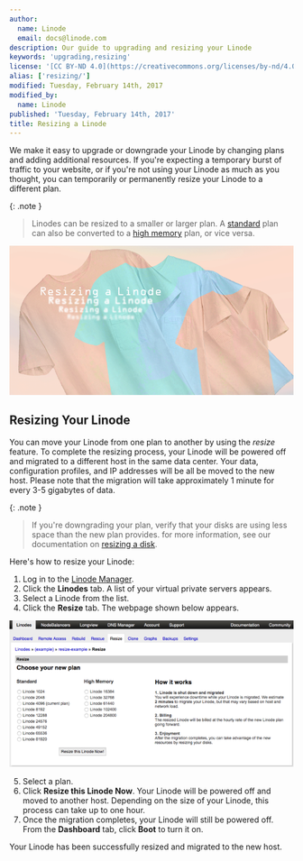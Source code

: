 ```yaml
---
author:
  name: Linode
  email: docs@linode.com
description: Our guide to upgrading and resizing your Linode
keywords: 'upgrading,resizing'
license: '[CC BY-ND 4.0](https://creativecommons.org/licenses/by-nd/4.0)'
alias: ['resizing/']
modified: Tuesday, February 14th, 2017
modified_by:
  name: Linode
published: 'Tuesday, February 14th, 2017'
title: Resizing a Linode
---
```


We make it easy to upgrade or downgrade your Linode by changing plans and adding additional resources. If you're expecting a temporary burst of traffic to your website, or if you're not using your Linode as much as you thought, you can temporarily or permanently resize your Linode to a different plan.

{: .note }
>
> Linodes can be resized to a smaller or larger plan. A [standard](https://www.linode.com/pricing#standard) plan can also be converted to a [high memory](https://www.linode.com/pricing#high-memory) plan, or vice versa.

![Resizing a Linode](/docs/assets/resizing_a_linode.png "Resizing a Linode")

## Resizing Your Linode

You can move your Linode from one plan to another by using the *resize* feature. To complete the resizing process, your Linode will be powered off and migrated to a different host in the same data center. Your data, configuration profiles, and IP addresses will be all be moved to the new host. Please note that the migration will take approximately 1 minute for every 3-5 gigabytes of data.

 {: .note }
>
> If you're downgrading your plan, verify that your disks are using less space than the new plan provides. for more information, see our documentation on [resizing a disk](/docs/disk-images-config-profiles#resizing-a-disk).

Here's how to resize your Linode:

1.  Log in to the [Linode Manager](https://manager.linode.com).
2.  Click the **Linodes** tab. A list of your virtual private servers appears.
3.  Select a Linode from the list.
4.  Click the **Resize** tab. The webpage shown below appears.

[![The Linode Manager interface.](/docs/assets/resizing-a-linode-small.png)](/docs/assets/resizing-a-linode.png)

5.  Select a plan.
6.  Click **Resize this Linode Now**. Your Linode will be powered off and moved to another host. Depending on the size of your Linode, this process can take up to one hour.
7.  Once the migration completes, your Linode will still be powered off. From the **Dashboard** tab, click **Boot** to turn it on.

Your Linode has been successfully resized and migrated to the new host.
